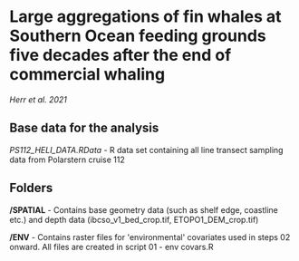 # Large aggregations of fin whales at Southern Ocean feeding grounds five decades after the end of commercial whaling
*Herr et al. 2021*
## Base data for the analysis
*PS112_HELI_DATA.RData* - R data set containing all line transect sampling data from Polarstern cruise 112

## Folders
**/SPATIAL** - Contains base geometry data (such as shelf edge, coastline etc.) and depth data (ibcso_v1_bed_crop.tif, ETOPO1_DEM_crop.tif)

**/ENV** - Contains raster files for 'environmental' covariates used in steps 02 onward. All files are created in script 01 - env covars.R
